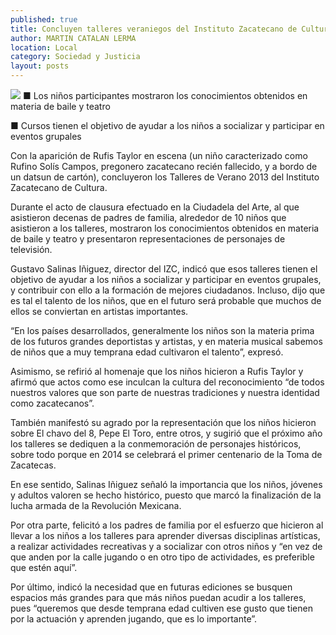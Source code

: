 ```yaml
---
published: true
title: Concluyen talleres veraniegos del Instituto Zacatecano de Cultura
author: MARTIN CATALAN LERMA
location: Local
category: Sociedad y Justicia
layout: posts
---
```


![](http://i.imgur.com/23y0JGqm.jpg)
■ Los niños participantes mostraron los conocimientos obtenidos en materia de baile y teatro 

■ Cursos tienen el objetivo de ayudar a los niños a socializar y participar en eventos grupales

Con la aparición de Rufis Taylor en escena (un niño caracterizado como Rufino Solís Campos, pregonero zacatecano recién fallecido, y a bordo de un datsun de cartón), concluyeron los Talleres de Verano 2013 del Instituto Zacatecano de Cultura.

Durante el acto de clausura efectuado en la Ciudadela del Arte, al que asistieron decenas de padres de familia, alrededor de 10 niños que asistieron a los talleres, mostraron los conocimientos obtenidos en materia de baile y teatro y presentaron representaciones de personajes de televisión.

Gustavo Salinas Iñiguez, director del IZC, indicó que esos talleres tienen el objetivo de ayudar a los niños a socializar y participar en eventos grupales, y contribuir con ello a la formación de mejores ciudadanos. Incluso, dijo que es tal el talento de los niños, que en el futuro será probable que muchos de ellos se conviertan en artistas importantes.

“En los países desarrollados, generalmente los niños son la materia prima de los futuros grandes deportistas y artistas, y en materia musical sabemos de niños que a muy temprana edad cultivaron el talento”, expresó.

Asimismo, se refirió al homenaje que los niños hicieron a Rufis Taylor y afirmó que actos como ese inculcan la cultura del reconocimiento “de todos nuestros valores que son parte de nuestras tradiciones y nuestra identidad como zacatecanos”.

También manifestó su agrado por la representación que los niños hicieron sobre El chavo del 8, Pepe El Toro, entre otros, y sugirió que el próximo año los talleres se dediquen a la conmemoración de personajes históricos, sobre todo porque en 2014 se celebrará el primer centenario de la Toma de Zacatecas.

En ese sentido, Salinas Iñiguez señaló la importancia que los niños, jóvenes y adultos valoren se hecho histórico, puesto que marcó la finalización de la lucha armada de la Revolución Mexicana.

Por otra parte, felicitó a los padres de familia por el esfuerzo que hicieron al llevar a los niños a los talleres para aprender diversas disciplinas artísticas, a realizar actividades recreativas y a socializar con otros niños y “en vez de que anden por la calle jugando o en otro tipo de actividades, es preferible que estén aquí”.

Por último, indicó la necesidad que en futuras ediciones se busquen espacios más grandes para que más niños puedan acudir a los talleres, pues “queremos que desde temprana edad cultiven ese gusto que tienen por la actuación y aprenden jugando, que es lo importante”.
